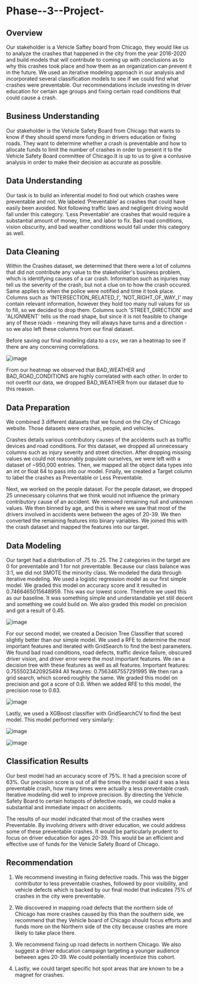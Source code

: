 # Phase--3--Project-
## Overview
Our stakeholder is a Vehicle Saftey board from Chicago, they would like us to analyze the crashes that happened in the city from the year 2016-2020 and build models that will contribute to coming up with conclusions as to why this crashes took place and how them as an organization can prevent it in the future. We used an iterative modeling approach in our analysis and incorporated several classification models to see if we could find what crashes were preventable. Our recommendations include investing in driver education for certain age groups and fixing certain road conditions that could cause a crash.

## Business Understanding
Our stakeholder is the Vehicle Safety Board from Chicago that wants to know if they should spend more funding in drivers education or fixing roads. They want to determine whether a crash is preventable and how to allocate funds to limit the number of crashes in order to present it to the Vehicle Safety Board committee of Chicago.It is up to us to give a conlusive analysis in order to make their decision as accurate as possible.


## Data Understanding
Our task is to build an inferential model to find out which crashes were preventable and not. We labeled ‘Preventable’ as crashes that could have easily been avoided. Not following traffic laws and negligent driving would fall under this category. ‘Less Preventable’ are crashes that would require a substantial amount of money, time, and labor to fix. Bad road conditions, vision obscurity, and bad weather conditions would fall under this category as well.

## Data Cleaning

Within the Crashes dataset, we determined that there were a lot of columns that did not contribute any value to the stakeholder's business problem, which is identifying causes of a car crash. Information such as injuries may tell us the severity of the crash, but not a clue on to how the crash occured. Same applies to when the police were notified and time it took place. Columns such as 'INTERSECTION_RELATED_I', 'NOT_RIGHT_OF_WAY_I' may contain relevant information, however they hold too many null values for us to fill, so we decided to drop them. Columns such 'STREET_DIRECTION' and 'ALIGNMENT' tells us the road shape, but since it is not feasible to change any of these roads - meaning they will always have turns and a direction - so we also left these columns from our final dataset.

Before saving our final modeling data to a csv, we ran a heatmap to see if there are any concerning correlations.

![image](https://user-images.githubusercontent.com/91674285/182371251-d950ad4d-41e7-4e07-a699-1752e00740bc.png)

From our heatmap we observed that BAD_WEATHER and BAD_ROAD_CONDITIONS are highly correlated with each other. In order to not overfit our data, we dropped BAD_WEATHER from our dataset due to this reason.


## Data Preparation
We combined 3 different datasets that we found on the City of Chicago website. Those datasets were crashes, people, and vehicles.

Crashes details various contributory causes of the accidents such as traffic devices and road conditions. For this dataset, we dropped all unnecessary columns such as injury severity and street direction. After dropping missing values we could not reasonably populate ourselves, we were left with a dataset of ~950,000 entries. Then, we mapped all the object data types into an int or float 64 to pass into our model. Finally, we created a Target column to label the crashes as Preventable or Less Preventable.

Next, we worked on the people dataset. For the people dataset, we dropped 25 unnecessary columns that we think would not influence the primary contributory cause of an accident. We removed remaining null and unknown values. We then binned by age, and this is where we saw that most of the drivers involved in accidents were between the ages of 20-39. We then converted the remaining features into binary variables. We joined this with the crash dataset and mapped the features into our target.

## Data Modeling
Our target had a distribution of .75 to .25. The 2 categories in the target are 0 for preventable and 1 for not preventable. Because our class balance was 3:1, we did not SMOTE the minority class.
We modeled the data through iterative modeling. We used a logistic regression model as our first simple model.
We graded this model on accuracy score and it resulted in 0.7466465015648959. This was our lowest score. Therefore we used this as our baseline. It was something simple and understandable yet still decent and something we could build on. We also graded this model on precision and got a result of 0.45.

![image](https://user-images.githubusercontent.com/91674285/182030758-760c230c-47f8-4244-b091-7b572e7879a6.png)

For our second model, we created a Decision Tree Classifier that scored slightly better than our simple model. We used a RFE to determine the most important features and iterated with GridSearch to find the best parameters. We found bad road conditions, road defects, traffic device failure, obscured driver vision, and driver error were the most important features. We ran a decision tree with these features as well as all features. Important features: 0.7555023420925494 All features: 0.7563467557291995 We then ran a grid search, which scored roughly the same. We graded this model on precision and got a score of 0.6. When we added RFE to this model, the precision rose to 0.63.

![image](https://user-images.githubusercontent.com/91674285/182030785-77b23182-7753-475c-963f-33069292db24.png)

Lastly, we used a XGBoost classifier with GridSearchCV to find the best model. This model performed very similarly:

![image](https://user-images.githubusercontent.com/91674285/182030835-da16dc6a-f5aa-4284-ba48-284e1391a21c.png)

![image](https://user-images.githubusercontent.com/91674285/182030844-22b57791-994b-4777-82d8-0b2716147e70.png)

## Classification Results
Our best model had an accuracy score of 75%. It had a precision score of 63%. Our precision score is out of all the times the model said it was a less preventable crash, how many times were actually a less preventable crash. Iterative modeling did well to improve precision. By directing the Vehicle Safety Board to certain hotspots of defective roads, we could make a substantial and immediate impact on accidents.

The results of our model indicated that most of the crashes were Preventable. By involving drivers with driver education, we could address some of these preventable crashes. It would be particularly prudent to focus on driver education for ages 20-39. This would be an efficient and effective use of funds for the Vehicle Safety Board of Chicago.

## Recommendation

1. We recommend investing in fixing defective roads. This was the bigger contributor to less preventable crashes, followed by poor visibility, and vehicle defects which is backed by our final model that indicates 75% of crashes in the city were preventable.

2. We discovered in mapping road defects that the northern side of Chicago has more crashes caused by this than the southern side, we recommend that they Vehicle board of Chicago should focus efforts and funds more on the Northern side of the city because crashes are more likely to take place there.

3. We recommend fixing up road defects in northern Chicago. We also suggest a driver education campaign targeting a younger audience between ages 20-39. We could potentially incentivize this cohort. 
 
4. Lastly, we could target specific hot spot areas that are known to be a magnet for crashes.


